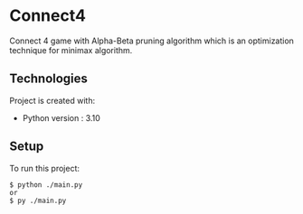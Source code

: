 # Connect4
Connect 4 game with Alpha-Beta pruning algorithm which is an optimization technique for minimax algorithm.
## Technologies
Project is created with:

* Python version : 3.10
## Setup
To run this project:
```
$ python ./main.py 
or 
$ py ./main.py
```

